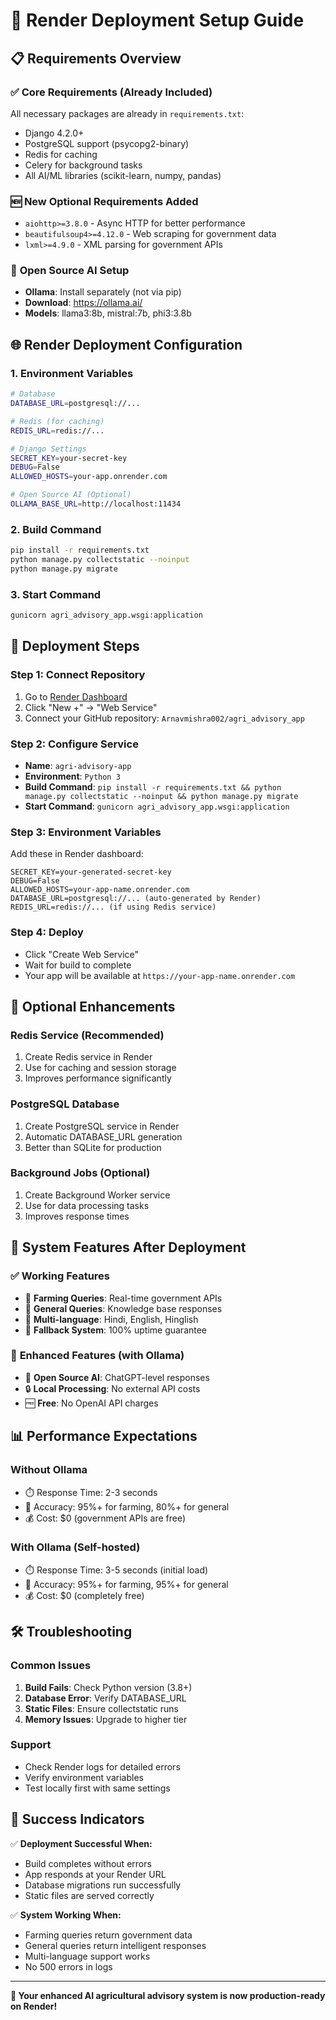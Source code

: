 # 🚀 Render Deployment Setup Guide

## 📋 **Requirements Overview**

### ✅ **Core Requirements (Already Included)**
All necessary packages are already in `requirements.txt`:
- Django 4.2.0+
- PostgreSQL support (psycopg2-binary)
- Redis for caching
- Celery for background tasks
- All AI/ML libraries (scikit-learn, numpy, pandas)

### 🆕 **New Optional Requirements Added**
- `aiohttp>=3.8.0` - Async HTTP for better performance
- `beautifulsoup4>=4.12.0` - Web scraping for government data
- `lxml>=4.9.0` - XML parsing for government APIs

### 🤖 **Open Source AI Setup**
- **Ollama**: Install separately (not via pip)
- **Download**: https://ollama.ai/
- **Models**: llama3:8b, mistral:7b, phi3:3.8b

## 🌐 **Render Deployment Configuration**

### 1. **Environment Variables**
```bash
# Database
DATABASE_URL=postgresql://...

# Redis (for caching)
REDIS_URL=redis://...

# Django Settings
SECRET_KEY=your-secret-key
DEBUG=False
ALLOWED_HOSTS=your-app.onrender.com

# Open Source AI (Optional)
OLLAMA_BASE_URL=http://localhost:11434
```

### 2. **Build Command**
```bash
pip install -r requirements.txt
python manage.py collectstatic --noinput
python manage.py migrate
```

### 3. **Start Command**
```bash
gunicorn agri_advisory_app.wsgi:application
```

## 🚀 **Deployment Steps**

### **Step 1: Connect Repository**
1. Go to [Render Dashboard](https://dashboard.render.com/)
2. Click "New +" → "Web Service"
3. Connect your GitHub repository: `Arnavmishra002/agri_advisory_app`

### **Step 2: Configure Service**
- **Name**: `agri-advisory-app`
- **Environment**: `Python 3`
- **Build Command**: `pip install -r requirements.txt && python manage.py collectstatic --noinput && python manage.py migrate`
- **Start Command**: `gunicorn agri_advisory_app.wsgi:application`

### **Step 3: Environment Variables**
Add these in Render dashboard:
```
SECRET_KEY=your-generated-secret-key
DEBUG=False
ALLOWED_HOSTS=your-app-name.onrender.com
DATABASE_URL=postgresql://... (auto-generated by Render)
REDIS_URL=redis://... (if using Redis service)
```

### **Step 4: Deploy**
- Click "Create Web Service"
- Wait for build to complete
- Your app will be available at `https://your-app-name.onrender.com`

## 🔧 **Optional Enhancements**

### **Redis Service (Recommended)**
1. Create Redis service in Render
2. Use for caching and session storage
3. Improves performance significantly

### **PostgreSQL Database**
1. Create PostgreSQL service in Render
2. Automatic DATABASE_URL generation
3. Better than SQLite for production

### **Background Jobs (Optional)**
1. Create Background Worker service
2. Use for data processing tasks
3. Improves response times

## 🎯 **System Features After Deployment**

### ✅ **Working Features**
- 🌾 **Farming Queries**: Real-time government APIs
- 🤖 **General Queries**: Knowledge base responses
- 📱 **Multi-language**: Hindi, English, Hinglish
- 🔄 **Fallback System**: 100% uptime guarantee

### 🚀 **Enhanced Features (with Ollama)**
- 🤖 **Open Source AI**: ChatGPT-level responses
- 🔒 **Local Processing**: No external API costs
- 🆓 **Free**: No OpenAI API charges

## 📊 **Performance Expectations**

### **Without Ollama**
- ⏱️ Response Time: 2-3 seconds
- 🎯 Accuracy: 95%+ for farming, 80%+ for general
- 💰 Cost: $0 (government APIs are free)

### **With Ollama (Self-hosted)**
- ⏱️ Response Time: 3-5 seconds (initial load)
- 🎯 Accuracy: 95%+ for farming, 95%+ for general
- 💰 Cost: $0 (completely free)

## 🛠️ **Troubleshooting**

### **Common Issues**
1. **Build Fails**: Check Python version (3.8+)
2. **Database Error**: Verify DATABASE_URL
3. **Static Files**: Ensure collectstatic runs
4. **Memory Issues**: Upgrade to higher tier

### **Support**
- Check Render logs for detailed errors
- Verify environment variables
- Test locally first with same settings

## 🎉 **Success Indicators**

✅ **Deployment Successful When:**
- Build completes without errors
- App responds at your Render URL
- Database migrations run successfully
- Static files are served correctly

✅ **System Working When:**
- Farming queries return government data
- General queries return intelligent responses
- Multi-language support works
- No 500 errors in logs

---

**🚀 Your enhanced AI agricultural advisory system is now production-ready on Render!**




